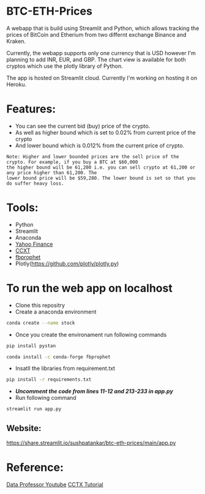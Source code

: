 # BTC-ETH-Prices

A webapp that is build using Streamlit and Python, which allows tracking the prices of BitCoin and Etherium from two differnt exchange Binance and Kraken.

Currently, the webapp supports only one currency that is USD however I'm planning to add INR, EUR, and GBP. The chart view is available for both cryptos which use the plotly library of Python.

The app is hosted on Streamlit cloud. Currently I'm working on hosting it on Heroku.

# Features:

* You can see the current bid (buy) price of the crypto.
* As well as higher bound which is set to 0.02% from current price of the crypto  
* And lower bound which is 0.012% from the current price of crypto.

```text
Note: Higher and lower bounded prices are the sell price of the crypto. For example, if you buy a BTC at $60,000
the higher bound will be 61,200 i.e. you can sell crypto at 61,200 or any price higher than 61,200. The
lower bound price will be $59,280. The lower bound is set so that you do suffer heavy loss. 
```

# Tools:
* Python
* Streamlit
* Anaconda
* [Yahoo Finance](https://github.com/ranaroussi/yfinance)
* [CCXT](https://github.com/ccxt/ccxt)
* [fbprophet](https://facebook.github.io/prophet/)
* Plotly(https://github.com/plotly/plotly.py)

# To run the web app on localhost

* Clone this repositry
* Create a anaconda environment

```sh 
conda create --name stock

```
* Once you create the environament run following commands

```sh 
pip install pystan

```

```sh 
conda install -c conda-forge fbprophet

```

* Insatll the libraries from requirement.txt
```sh
pip install -r requirements.txt

 ```
 * ***Uncomment the code from lines 11-12 and 213-233 in app.py***
 * Run following command
 ```sh
 streamlit run app.py
 
 ```
## Website:

https://share.streamlit.io/sushpatankar/btc-eth-prices/main/app.py

# Reference:

[Data Professor Youtube](https://www.youtube.com/channel/UCV8e2g4IWQqK71bbzGDEI4Q)
[CCTX Tutorial](https://www.youtube.com/watch?v=2Zdm2ISdm1Q)

